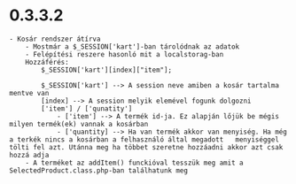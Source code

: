 # 0.3.3.2

    - Kosár rendszer átírva
        - Mostmár a $_SESSION['kart']-ban tárolódnak az adatok
        - Felépítési reszere hasonló mit a localstorag-ban
        Hozzáférés:
            $_SESSION['kart'][index]["item"];

            $_SESSION['kart'] --> A session neve amiben a kosár tartalma mentve van
            [index] --> A session melyik elemével fogunk dolgozni
            ['item'] / ['qunatity']
                - ['item'] --> A termék id-ja. Ez alapján lőjük be mégis milyen termék(ek) vannak a kosárban
                - ['quantity] --> Ha van termék akkor van menyiség. Ha még a terkék nincs a kosárban a felhasználó által megadott   menyiséggel tölti fel azt. Utánna meg ha többet szeretne hozzáadni akkor azt csak hozzá adja
        - A terméket az addItem() funckióval tesszük meg amit a SelectedProduct.class.php-ban találhatunk meg
                     
        

